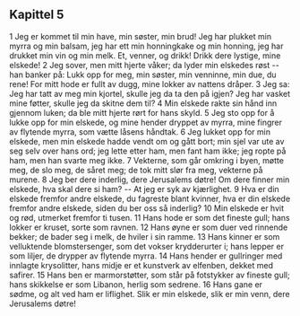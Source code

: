 ## Kapittel 5

1 Jeg er kommet til min have, min søster, min brud! Jeg har plukket min myrra og min balsam, jeg har ett min honningkake og min honning, jeg har drukket min vin og min melk. Et, venner, og drikk! Drikk dere lystige, mine elskede! 
2 Jeg sover, men mitt hjerte våker; da lyder min elskedes røst -- han banker på: Lukk opp for meg, min søster, min venninne, min due, du rene! For mitt hode er fullt av dugg, mine lokker av nattens dråper. 
3 Jeg sa: Jeg har tatt av meg min kjortel, skulle jeg da ta den på igjen? Jeg har vasket mine føtter, skulle jeg da skitne dem til? 
4 Min elskede rakte sin hånd inn gjennom luken; da ble mitt hjerte rørt for hans skyld. 
5 Jeg sto opp for å lukke opp for min elskede, og mine hender dryppet av myrra, mine fingrer av flytende myrra, som vætte låsens håndtak. 
6 Jeg lukket opp for min elskede, men min elskede hadde vendt om og gått bort; min sjel var ute av seg selv over hans ord; jeg lette etter ham, men fant ham ikke; jeg ropte på ham, men han svarte meg ikke. 
7 Vekterne, som går omkring i byen, møtte meg, de slo meg, de såret meg; de tok mitt slør fra meg, vekterne på murene. 
8 Jeg ber dere inderlig, dere Jerusalems døtre! Om dere finner min elskede, hva skal dere si ham? -- At jeg er syk av kjærlighet. 
9 Hva er din elskede fremfor andre elskede, du fagreste blant kvinner, hva er din elskede fremfor andre elskede, siden du ber oss så inderlig? 
10 Min elskede er hvit og rød, utmerket fremfor ti tusen. 
11 Hans hode er som det fineste gull; hans lokker er kruset, sorte som ravnen. 
12 Hans øyne er som duer ved rinnende bekker; de bader seg i melk, de hviler i sin ramme. 
13 Hans kinner er som velluktende blomstersenger, som det vokser krydderurter i; hans lepper er som liljer, de drypper av flytende myrra. 
14 Hans hender er gullringer med innlagte krysolitter, hans midje er et kunstverk av elfenben, dekket med safirer. 
15 Hans ben er marmorstøtter, som står på fotstykker av fineste gull; hans skikkelse er som Libanon, herlig som sedrene. 
16 Hans gane er sødme, og alt ved ham er liflighet. Slik er min elskede, slik er min venn, dere Jerusalems døtre!
